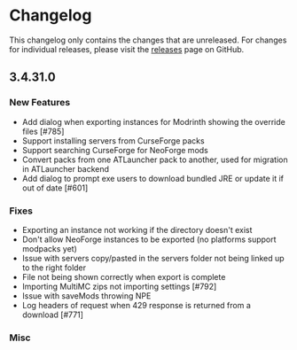 # Changelog

This changelog only contains the changes that are unreleased. For changes for individual releases, please visit the
[releases](https://github.com/ATLauncher/ATLauncher/releases) page on GitHub.

## 3.4.31.0

### New Features
- Add dialog when exporting instances for Modrinth showing the override files [#785]
- Support installing servers from CurseForge packs
- Support searching CurseForge for NeoForge mods
- Convert packs from one ATLauncher pack to another, used for migration in ATLauncher backend
- Add dialog to prompt exe users to download bundled JRE or update it if out of date [#601]

### Fixes
- Exporting an instance not working if the directory doesn't exist
- Don't allow NeoForge instances to be exported (no platforms support modpacks yet)
- Issue with servers copy/pasted in the servers folder not being linked up to the right folder
- File not being shown correctly when export is complete
- Importing MultiMC zips not importing settings [#792]
- Issue with saveMods throwing NPE
- Log headers of request when 429 response is returned from a download [#771]

### Misc
